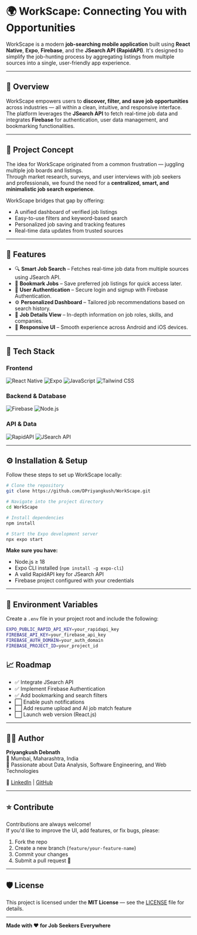 # 🌍 WorkScape: Connecting You with Opportunities

WorkScape is a modern **job-searching mobile application** built using **React Native**, **Expo**, **Firebase**, and the **JSearch API (RapidAPI)**. It's designed to simplify the job-hunting process by aggregating listings from multiple sources into a single, user-friendly app experience.

---

## 🚀 Overview

WorkScape empowers users to **discover, filter, and save job opportunities** across industries — all within a clean, intuitive, and responsive interface.  
The platform leverages the **JSearch API** to fetch real-time job data and integrates **Firebase** for authentication, user data management, and bookmarking functionalities.

---

## 🎯 Project Concept

The idea for WorkScape originated from a common frustration — juggling multiple job boards and listings.  
Through market research, surveys, and user interviews with job seekers and professionals, we found the need for a **centralized, smart, and minimalistic job search experience**.

WorkScape bridges that gap by offering:
- A unified dashboard of verified job listings  
- Easy-to-use filters and keyword-based search  
- Personalized job saving and tracking features  
- Real-time data updates from trusted sources  

---

## 🧠 Features

- 🔍 **Smart Job Search** – Fetches real-time job data from multiple sources using JSearch API.  
- 🔖 **Bookmark Jobs** – Save preferred job listings for quick access later.  
- 👤 **User Authentication** – Secure login and signup with Firebase Authentication.  
- ⚙️ **Personalized Dashboard** – Tailored job recommendations based on search history.  
- 💼 **Job Details View** – In-depth information on job roles, skills, and companies.  
- 📱 **Responsive UI** – Smooth experience across Android and iOS devices.  

---

## 🧩 Tech Stack

### Frontend
![React Native](https://img.shields.io/badge/React_Native-20232A?style=for-the-badge&logo=react&logoColor=61DAFB)
![Expo](https://img.shields.io/badge/Expo-000020?style=for-the-badge&logo=expo&logoColor=white)
![JavaScript](https://img.shields.io/badge/JavaScript-F7DF1E?style=for-the-badge&logo=javascript&logoColor=black)
![Tailwind CSS](https://img.shields.io/badge/Tailwind_CSS-06B6D4?style=for-the-badge&logo=tailwindcss&logoColor=white)

### Backend & Database
![Firebase](https://img.shields.io/badge/Firebase-FFCA28?style=for-the-badge&logo=firebase&logoColor=black)
![Node.js](https://img.shields.io/badge/Node.js-339933?style=for-the-badge&logo=nodedotjs&logoColor=white)

### API & Data
![RapidAPI](https://img.shields.io/badge/RapidAPI-0096D6?style=for-the-badge&logo=rapidapi&logoColor=white)
![JSearch API](https://img.shields.io/badge/JSearch_API-1E90FF?style=for-the-badge&logo=apifox&logoColor=white)

---

## ⚙️ Installation & Setup

Follow these steps to set up WorkScape locally:

```bash
# Clone the repository
git clone https://github.com/DPriyangkush/WorkScape.git

# Navigate into the project directory
cd WorkScape

# Install dependencies
npm install

# Start the Expo development server
npx expo start
```

**Make sure you have:**
- Node.js ≥ 18
- Expo CLI installed (`npm install -g expo-cli`)
- A valid RapidAPI key for JSearch API
- Firebase project configured with your credentials

---

## 🔑 Environment Variables

Create a `.env` file in your project root and include the following:

```bash
EXPO_PUBLIC_RAPID_API_KEY=your_rapidapi_key
FIREBASE_API_KEY=your_firebase_api_key
FIREBASE_AUTH_DOMAIN=your_auth_domain
FIREBASE_PROJECT_ID=your_project_id
```

## 📈 Roadmap

- ✅ Integrate JSearch API
- ✅ Implement Firebase Authentication
- ✅ Add bookmarking and search filters
- ⬜ Enable push notifications
- ⬜ Add resume upload and AI job match feature
- ⬜ Launch web version (React.js)

---

## 🧑‍💻 Author

**Priyangkush Debnath**  
📍 Mumbai, Maharashtra, India  
💼 Passionate about Data Analysis, Software Engineering, and Web Technologies
 
🔗 [LinkedIn](https://linkedin.com/in/your-profile) | [GitHub](https://github.com/DPriyangkush)

---

## ⭐ Contribute

Contributions are always welcome!  
If you'd like to improve the UI, add features, or fix bugs, please:

1. Fork the repo
2. Create a new branch (`feature/your-feature-name`)
3. Commit your changes
4. Submit a pull request 🚀

---

## 🛡️ License

This project is licensed under the **MIT License** — see the [LICENSE](LICENSE) file for details.

---

**Made with ❤️ for Job Seekers Everywhere**
